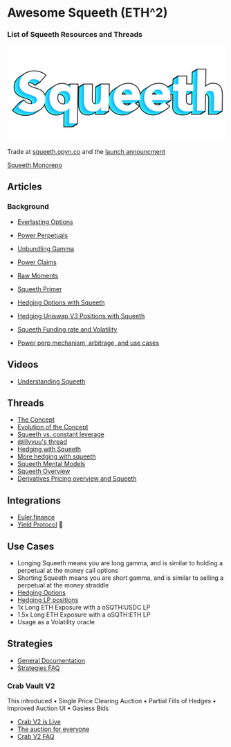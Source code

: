 # Awesome Squeeth (ETH^2)
### List of Squeeth Resources and Threads

![squeeth](squeeth.png)

Trade at [squeeth.opyn.co](https://squeeth.opyn.co/) and the [launch announcment](https://twitter.com/opyn_/status/1480819918811676674?s=20)

[Squeeth Monorepo](https://github.com/opynfinance/squeeth-monorepo)

## Articles 
### Background
- [Everlasting Options](https://www.paradigm.xyz/2021/05/everlasting-options/)
- [Power Perpetuals](https://www.paradigm.xyz/2021/08/power-perpetuals/) 
- [Unbundling Gamma](https://llllvvuu.dev/blog/unbundling-gamma)
- [Power Claims](https://github.com/waynenilsen/zendax/blob/master/latex/PowerClaims.pdf)
- [Raw Moments](https://llllvvuu.dev/blog/raw-moments)   

- [Squeeth Primer](https://medium.com/opyn/squeeth-primer-a-guide-to-understanding-opyns-implementation-of-squeeth-a0f5e8b95684)
- [Hedging Options with Squeeth](https://medium.com/opyn/how-to-hedge-options-with-squeeth-b5e30d5d83ac)
- [Hedging Uniswap V3 Positions with Squeeth](https://medium.com/opyn/hedging-uniswap-v3-with-squeeth-bcaf1750ea11)
- [Squeeth Funding rate and Volatility](https://medium.com/opyn/squeeth-insides-volume-1-funding-and-volatility-f16bed146b7d)
- [Power perp mechanism, arbitrage, and use cases](https://colab.research.google.com/drive/1mrxubKiFUhlavol4a38NJYaANdSNAEun)

## Videos
 - [Understanding Squeeth](https://www.youtube.com/watch?v=PcbyWwN0bTw)

## Threads
- [The Concept](https://twitter.com/wadepros/status/1444690047639461893)
- [Evolution of the Concept](https://twitter.com/wadepros/status/1478808166917885959)
- [Squeeth vs. constant leverage](https://twitter.com/wadepros/status/1478808188250206216)
- [@lllvvuu's thread](https://twitter.com/llllvvuu/status/1480654235872026626)
- [Hedging with Squeeth](https://twitter.com/alpinechicken/status/1478494311817883658)
- [More hedging with squeeth](https://twitter.com/alpinechicken/status/1471530795168796674?s=20)
- [Squeeth Mental Models](https://twitter.com/wadepros/status/1475621813988335618?s=20)
- [Squeeth Overview](https://twitter.com/AlphaSerpentis_/status/1479665823522463746?s=20)
- [Derivatives Pricing overview and Squeeth](https://twitter.com/snarkyzk/status/1476259224988663809?s=20)

## Integrations 
- [Euler.finance](https://twitter.com/eulerfinance/status/1481315205011611648?s=20) 
- [Yield Protocol](https://twitter.com/yield/status/1481389088980627456?s=20) :eyes:

## Use Cases 
- Longing Squeeth means you are long gamma, and is similar to holding a perpetual at the money call options
- Shorting Squeeth means you are short gamma, and is similar to selling a perpetual at the money straddle
- [Hedging Options](https://medium.com/opyn/how-to-hedge-options-with-squeeth-b5e30d5d83ac) 
- [Hedging LP positions](https://medium.com/opyn/hedging-uniswap-v3-with-squeeth-bcaf1750ea11)
- 1x Long ETH Exposure with a oSQTH:USDC LP
- 1.5x Long ETH Exposure with a oSQTH:ETH LP
- Usage as a Volatility oracle

## Strategies 

- [General Documentation](https://opyn.gitbook.io/squeeth/contracts/strategies)
- [Strategies FAQ](https://opyn.gitbook.io/squeeth/resources/squeeth-strategies-faq)

### Crab Vault V2

This introduced 
• Single Price Clearing Auction
• Partial Fills of Hedges
• Improved Auction UI
• Gasless Bids

- [Crab V2 is Live](https://medium.com/opyn/automated-squeeth-strategies-crab-v2-is-now-live-8444246610c8)
- [The auction for everyone](https://medium.com/opyn/the-auction-for-everyone-how-crab-v2-makes-defi-more-accessible-72921dd099f)
- [Crab V2 FAQ](https://opyn.gitbook.io/squeeth/resources/crab-v2-faq)
